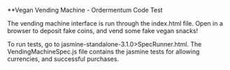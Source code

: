 **Vegan Vending Machine - Ordermentum Code Test

The vending machine interface is run through the index.html file. Open in a browser to deposit fake coins, and vend some fake vegan snacks!

To run tests, go to jasmine-standalone-3.1.0>SpecRunner.html. The VendingMachineSpec.js file contains the jasmine tests for allowing currencies, and successful purchases.
